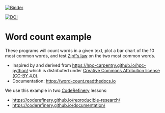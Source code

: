 [![Binder](https://mybinder.org/badge_logo.svg)](https://mybinder.org/v2/gh/coderefinery/word-count/HEAD)


[![DOI](https://sandbox.zenodo.org/badge/368438115.svg)](https://sandbox.zenodo.org/badge/latestdoi/368438115)


# Word count example

These programs will count words in a given text, plot a bar chart of the 10
most common words, and test [Zipf's
law](https://en.wikipedia.org/wiki/Zipf%27s_law) on the two most common words.

- Inspired by and derived from https://hpc-carpentry.github.io/hpc-python/
  which is distributed under
  [Creative Commons Attribution license (CC-BY 4.0)](https://creativecommons.org/licenses/by/4.0/).
- Documentation: https://word-count.readthedocs.io

We use this example in two [CodeRefinery](https://coderefinery.org/) lessons:
- https://coderefinery.github.io/reproducible-research/
- https://coderefinery.github.io/documentation/
